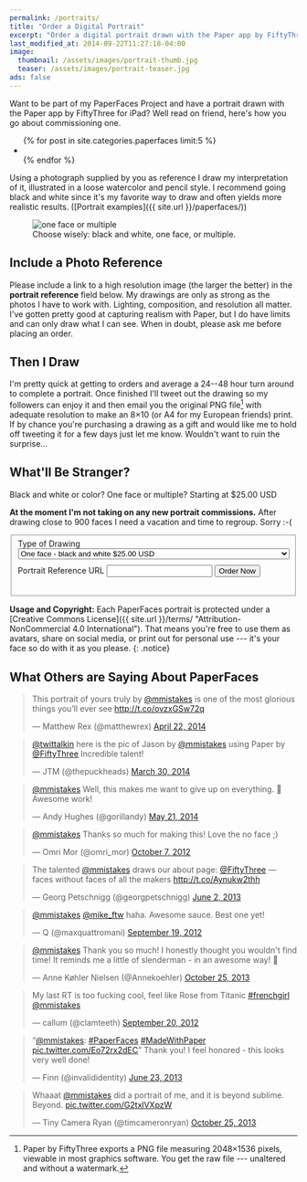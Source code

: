 ```yaml
---
permalink: /portraits/
title: "Order a Digital Portrait"
excerpt: "Order a digital portrait drawn with the Paper app by FiftyThree for iPad."
last_modified_at: 2014-09-22T11:27:18-04:00
image:
  thumbnail: /assets/images/portrait-thumb.jpg
  teaser: /assets/images/portrait-teaser.jpg
ads: false
---
```


Want to be part of my PaperFaces Project and have a portrait drawn with the Paper app by FiftyThree for iPad? Well read on friend, here's how you go about commissioning one.

<ul class="th-grid">
{% for post in site.categories.paperfaces limit:5 %}
  <li>
    <a href="{{ site.url }}{{ post.url }}" title="{{ post.title }}"><img src="{{ site.url }}{{ post.image.thumbnail }}" alt=""></a>
  </li>
{% endfor %}
</ul>

Using a photograph supplied by you as reference I draw my interpretation of it, illustrated in a loose watercolor and pencil style. I recommend going black and white since it's my favorite way to draw and often yields more realistic results. ([Portrait examples]({{ site.url }}/paperfaces/))

<figure>
  <img src="{{ site.url }}/assets/images/portrait-single-multiple.jpg" alt="one face or multiple">
  <figcaption>Choose wisely: black and white, one face, or multiple.</figcaption>
</figure>

## Include a Photo Reference

Please include a link to a high resolution image (the larger the better) in the **portrait reference** field below. My drawings are only as strong as the photos I have to work with. Lighting, composition, and resolution all matter. I've gotten pretty good at capturing realism with Paper, but I do have limits and can only draw what I can see. When in doubt, please ask me before placing an order.

## Then I Draw

I'm pretty quick at getting to orders and average a 24--48 hour turn around to complete a portrait. Once finished I'll tweet out the drawing so my followers can enjoy it and then email you the original PNG file[^png-file] with adequate resolution to make an 8&times;10 (or A4 for my European friends) print. If by chance you're purchasing a drawing as a gift and would like me to hold off tweeting it for a few days just let me know. Wouldn't want to ruin the surprise...

[^png-file]: Paper by FiftyThree exports a PNG file measuring 2048&times;1536 pixels, viewable in most graphics software. You get the raw file --- unaltered and without a watermark.

## What'll Be Stranger?

Black and white or color? One face or multiple? <span class="badge info">Starting at $25.00 USD</span>

**At the moment I'm not taking on any new portrait commissions.** After drawing close to 900 faces I need a vacation and time to regroup. Sorry :-(

<fieldset>
    <form action="https://www.paypal.com/cgi-bin/webscr" method="post" target="_top">
        <input type="hidden" name="cmd" value="_s-xclick">
        <input type="hidden" name="hosted_button_id" value="9UUR6AQ25G9EW">
        <input type="hidden" name="on0" value="Type of Drawing">
        <label style="margin:10px 0;">Type of Drawing</label>
        <select name="os0" style="width: 100%;">
            <option value="One face - black and white">One face - black and white $25.00 USD</option>
            <option value="One face - color">One face - color $30.00 USD</option>
            <option value="Multiple faces - black and white">Multiple faces - black and white $35.00 USD</option>
            <option value="Multiple faces - color">Multiple faces - color $40.00 USD</option>
        </select>
        <input type="hidden" name="on1" value="Portrait Reference URL">
        <label style="margin:10px 0;">Portrait Reference URL</label>
        <input type="text" name="os1" maxlength="200">
        <input type="hidden" name="currency_code" value="USD">
        <input type="submit" value="Order Now" class="btn btn-disabled" name="submit" alt="PayPal - The safer, easier way to pay online!" style="margin:10px 0;" onMouseDown="ga('send', 'event', 'button', 'click', 'PaperFaces Order');">
        <img alt="" border="0" src="https://www.paypalobjects.com/en_US/i/scr/pixel.gif" width="1" height="1">
    </form>
</fieldset>

**Usage and Copyright:** Each PaperFaces portrait is protected under a [Creative Commons License]({{ site.url }}/terms/ "Attribution-NonCommercial 4.0 International"). That means you're free to use them as avatars, share on social media, or print out for personal use --- it's your face so do with it as you please.
{: .notice}

## What Others are Saying About PaperFaces

<blockquote class="twitter-tweet" lang="en"><p>This portrait of yours truly by <a href="https://twitter.com/mmistakes">@mmistakes</a> is one of the most glorious things you’ll ever see <a href="http://t.co/ovzxGSw72q">http://t.co/ovzxGSw72q</a></p>&mdash; Matthew Rex (@matthewrex) <a href="https://twitter.com/matthewrex/statuses/458667196634640384">April 22, 2014</a></blockquote>

<blockquote class="twitter-tweet" lang="en"><p><a href="https://twitter.com/twittalkin">@twittalkin</a> here is the pic of Jason by <a href="https://twitter.com/mmistakes">@mmistakes</a> using Paper by <a href="https://twitter.com/FiftyThree">@FiftyThree</a> Incredible talent!</p>&mdash; JTM (@thepuckheads) <a href="https://twitter.com/thepuckheads/statuses/450113132556341249">March 30, 2014</a></blockquote>

<blockquote class="twitter-tweet" lang="en"><p><a href="https://twitter.com/mmistakes">@mmistakes</a> Well, this makes me want to give up on everything. &#10;&#10;Awesome work!</p>&mdash; Andy Hughes (@gorillandy) <a href="https://twitter.com/gorillandy/statuses/468947522862723072">May 21, 2014</a></blockquote>

<blockquote class="twitter-tweet" data-conversation="none"><p><a href="https://twitter.com/mmistakes">@mmistakes</a> Thanks so much for making this! Love the no face ;)</p>&mdash; Omri Mor (@omri_mor) <a href="https://twitter.com/omri_mor/statuses/255021100780625922">October 7, 2012</a></blockquote>

<blockquote class="twitter-tweet"><p>The talented <a href="https://twitter.com/mmistakes">@mmistakes</a> draws our about page: <a href="https://twitter.com/FiftyThree">@FiftyThree</a> — faces without faces of all the makers <a href="http://t.co/Aynukw2thh">http://t.co/Aynukw2thh</a></p>&mdash; Georg Petschnigg (@georgpetschnigg) <a href="https://twitter.com/georgpetschnigg/statuses/341333760433848321">June 2, 2013</a></blockquote>

<blockquote class="twitter-tweet" data-conversation="none"><p><a href="https://twitter.com/mmistakes">@mmistakes</a> <a href="https://twitter.com/Mike_FTW">@mike_ftw</a> haha. Awesome sauce. Best one yet!</p>&mdash; Q (@maxquattromani) <a href="https://twitter.com/maxquattromani/statuses/248245003300794368">September 19, 2012</a></blockquote>

<blockquote class="twitter-tweet" lang="en"><p><a href="https://twitter.com/mmistakes">@mmistakes</a> Thank you so much! I honestly thought you wouldn&#39;t find time! It reminds me a little of slenderman - in an awesome way! </p>&mdash; Anne Køhler Nielsen (@Annekoehler) <a href="https://twitter.com/Annekoehler/statuses/393850987171282944">October 25, 2013</a></blockquote>

<blockquote class="twitter-tweet"><p>My last RT is too fucking cool, feel like Rose from Titanic <a href="https://twitter.com/search?q=%23frenchgirl&amp;src=hash">#frenchgirl</a> <a href="https://twitter.com/mmistakes">@mmistakes</a></p>&mdash; callum (@clamteeth) <a href="https://twitter.com/clamteeth/statuses/248683914368004096">September 20, 2012</a></blockquote>

<blockquote class="twitter-tweet" data-media="none"><p>“<a href="https://twitter.com/mmistakes">@mmistakes</a>: <a href="https://twitter.com/search?q=%23PaperFaces&amp;src=hash">#PaperFaces</a> <a href="https://twitter.com/search?q=%23MadeWithPaper&amp;src=hash">#MadeWithPaper</a> <a href="http://t.co/Eo72rx2dEC">pic.twitter.com/Eo72rx2dEC</a>”&#10;&#10;Thank you! I feel honored - this looks very well done!</p>&mdash; Finn (@invalididentity) <a href="https://twitter.com/invalididentity/statuses/348884007892692994">June 23, 2013</a></blockquote>

<blockquote class="twitter-tweet" data-conversation="none" lang="en"><p>Whaaat <a href="https://twitter.com/mmistakes">@mmistakes</a> did a portrait of me, and it is beyond sublime. Beyond. <a href="http://t.co/G2txlVXpzW">pic.twitter.com/G2txlVXpzW</a></p>&mdash; Tiny Camera Ryan (@timcameronryan) <a href="https://twitter.com/timcameronryan/statuses/393597807455502336">October 25, 2013</a></blockquote>
